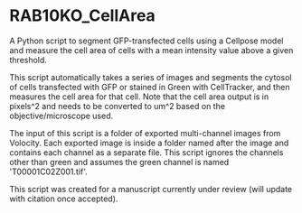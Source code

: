 # RAB10KO_CellArea
A Python script to segment GFP-transfected cells using a Cellpose model and measure the cell area of cells with a mean intensity value above a given threshold.

This script automatically takes a series of images and segments the cytosol of cells transfected with GFP or stained in Green with CellTracker, and then measures the cell area for that cell. Note that the cell area output is in pixels^2 and needs to be converted to um^2 based on the objective/microscope used.

The input of this script is a folder of exported multi-channel images from Volocity. Each exported image is inside a folder named after the image and contains each channel as a separate file. This script ignores the channels other than green and assumes the green channel is named 'T00001C02Z001.tif'.

This script was created for a manuscript currently under review (will update with citation once accepted).
